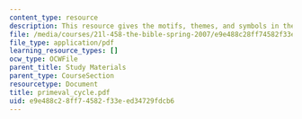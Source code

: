 ```yaml
---
content_type: resource
description: This resource gives the motifs, themes, and symbols in the primeval cycle.
file: /media/courses/21l-458-the-bible-spring-2007/e9e488c28ff74582f33eed34729fdcb6_primeval_cycle.pdf
file_type: application/pdf
learning_resource_types: []
ocw_type: OCWFile
parent_title: Study Materials
parent_type: CourseSection
resourcetype: Document
title: primeval_cycle.pdf
uid: e9e488c2-8ff7-4582-f33e-ed34729fdcb6
---
```

